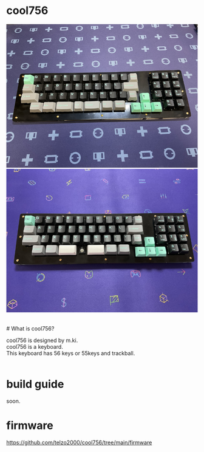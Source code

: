 # cool756

![](img/img00003.jpg)
![](img/img00005.jpg)

<br>
# What is cool756?

cool756 is designed by m.ki.
<br>
cool756 is a keyboard.
<br>
This keyboard has 56 keys or 55keys and trackball.
<br>
<br>
# build guide

soon.
<br>

# firmware

https://github.com/telzo2000/cool756/tree/main/firmware
<br>


